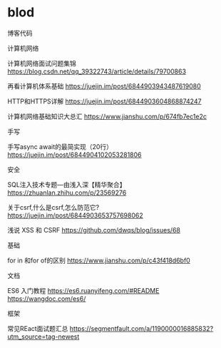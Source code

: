 # blod
博客代码

计算机网络

计算机网络面试问题集锦 https://blog.csdn.net/qq_39322743/article/details/79700863

再看计算机体系基础 https://juejin.im/post/6844903943487619080

HTTP和HTTPS详解 https://juejin.im/post/6844903604868874247

计算机网络基础知识大总汇 https://www.jianshu.com/p/674fb7ec1e2c

手写

手写async await的最简实现（20行）https://juejin.im/post/6844904102053281806

安全

SQL注入技术专题—由浅入深【精华聚合】 https://zhuanlan.zhihu.com/p/23569276

关于csrf,什么是csrf,怎么防范它?  https://juejin.im/post/6844903653757698062

浅说 XSS 和 CSRF https://github.com/dwqs/blog/issues/68

基础

for in 和for of的区别 https://www.jianshu.com/p/c43f418d6bf0


文档

ES6 入门教程 https://es6.ruanyifeng.com/#README  https://wangdoc.com/es6/

框架

常见REact面试题汇总 https://segmentfault.com/a/1190000016885832?utm_source=tag-newest
